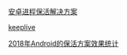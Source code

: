[安卓进程保活解决方案](https://www.jianshu.com/p/dd01580743e7)

[keeplive](https://github.com/fanqieVip/keeplive)

[2018年Android的保活方案效果统计](https://www.jianshu.com/p/b5371df6d7cb)
